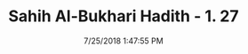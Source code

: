 ---
title        : "Sahih Al-Bukhari Hadith - 1. 27"
date         : 7/25/2018 1:47:55 PM
draft        : false
type         : "hadith"
layout       : "hadith"
BookCode     : "SHB"
VolumeNumber : "1"
HadithNumber : "27"
categories  :  ["Faith-To greet is a part of Islam"]
tags  :  ["Abdullah bin Amr"]
---